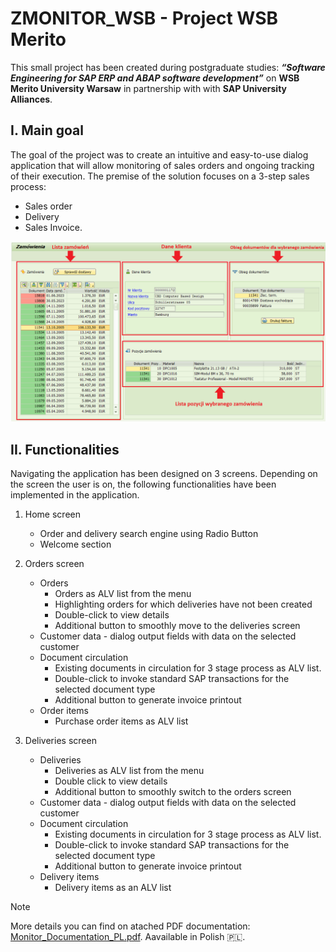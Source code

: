 # ZMONITOR_WSB - Project WSB Merito

This small project has been created during postgraduate studies: ***“Software Engineering for SAP ERP and ABAP software development”*** on **WSB Merito University Warsaw** in partnership with with **SAP University Alliances**.

## I. Main goal
The goal of the project was to create an intuitive and easy-to-use dialog application that will allow monitoring of sales orders and ongoing tracking of their execution. The premise of the solution focuses on a 3-step sales process: 
-	Sales order
-	Delivery
-	Sales Invoice.


![Screenshot from application](https://github.com/jacekirlik/ZMONITOR_WSB/blob/895483de3a55a229485f12145e28a51b5daad21e/screenshot.png)

## II. Functionalities
Navigating the application has been designed on 3 screens. Depending on the screen the user is on, the following functionalities have been implemented in the application. 

1. Home screen
    - Order and delivery search engine using Radio Button
    - Welcome section

2. Orders screen
    - Orders 
        -	Orders as ALV list from the menu
        -	Highlighting orders for which deliveries have not been created
        -	Double-click to view details
        -	Additional button to smoothly move to the deliveries screen
    -	Customer data - dialog output fields with data on the selected customer
    -	Document circulation
        -	Existing documents in circulation for 3 stage process as ALV list. 
        -	Double-click to invoke standard SAP transactions for the selected document type
        -	Additional button to generate invoice printout
    - Order items
        -	Purchase order items as ALV list 

3. Deliveries screen
    -	Deliveries
        -	Deliveries as ALV list from the menu
        -	Double click to view details
        -	Additional button to smoothly switch to the orders screen
    -	Customer data - dialog output fields with data on the selected customer
    -	Document circulation
        -	Existing documents in circulation for 3 stage process as ALV list. 
        -	Double-click to invoke standard SAP transactions for the selected document type
        -	Additional button to generate invoice printout
    -	Delivery items
        -	Delivery items as an ALV list

> [!NOTE]
> More details you can find on atached PDF documentation: [Monitor_Documentation_PL.pdf](https://github.com/jacekirlik/ZMONITOR_WSB/blob/eaf9f705030d471d5016601f85e800f6ebee4176/Monitor_Documentation_PL.pdf). Aavailable in Polish :poland:. 
